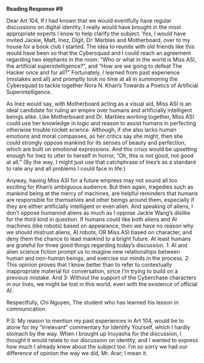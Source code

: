 **Reading Response #9**

Dear Art 104,
If I had known that we would eventfully have regular discussions on digital identity, I really would have brought in the most appropriate 
experts I know to help clarify the subject. Yes, I would have invited Jackie, Matt, Inez, Digit, Dr. Marbles and Motherboard, over to my 
house for a book club I started. The idea to reunite with old friends like this would have been so that the Cybersquad and I could reach 
an agreement regarding two elephants in the room: “Who or what in the world is Miss ASI, the artificial superintelligence?”, and “How are 
we going to defeat The Hacker once and for all?” Fortunately, I learned from past experience (mistakes and all) and promptly took no time 
at all in summoning the Cybersquad to tackle together Nora N. Khan’s Towards a Poetics of Artificial Superintelligence. 

As Inez would say, with Motherboard acting as a visual aid, Miss ASI is an ideal candidate for ruling an empire over humans and 
artificially intelligent beings alike. Like Motherboard and Dr. Marbles working together, Miss ASI could use her knowledge in logic and 
reason to assist humans in perfecting otherwise trouble rocket science. Although, if she also lacks human emotions and moral compasses, as 
her critics say she might, then she could strongly oppose mankind for its senses of beauty and perfection, which are built on emotional 
expressions. And this crisis would be upsetting enough for Inez to utter to herself in horror, “Oh, this is not good, not good at all.” 
(By the way, I might just use that catchphrase of Inez’s as a standard to rate any and all problems I could face in life.) 

Anyway, having Miss ASI for a future empress may not sound all too exciting for Khan’s ambiguous audience. But then again, tragedies such 
as mankind being at the mercy of machines, are helpful reminders that humans are responsible for themselves and other beings around them, 
especially if they are either artificially intelligent or even alien. And speaking of aliens, I don’t oppose humanoid aliens as much as I 
oppose Jackie Wang’s dislike for the third kind in question. If humans could like both aliens and AI machines (like robots) based on 
appearance, then we have no reason why we should mistrust aliens, AI robots, OR Miss ASI based on character, and deny them the chance to 
lead mankind to a bright future.  At least humans are grateful for three good things regarding today’s discussion. 1: AI and alien science 
fiction prompt us to imagine new relationships between human and non-human beings, and exercise our minds in the process. 2: This opinion 
proves that I know better than to refer to contextually inappropriate material for conversation, since I’m trying to build on a previous 
mistake. And 3: Without the support of the Cyberchase characters in our lives, we might be lost in this world, even with the existence of 
official AI.

Respectfully, 
Chi Nguyen,
The student who has learned his lesson in communication.

P.S: My reason to mention my past experiences in Art 104, would be to atone for my “irrelevant” commentary for Identify Yourself, which I 
hardly stomach by the way. When I brought up Inuyasha for the discussion, I thought it would relate to our discussion on identity, and I 
wanted to express how much I already knew about the subject too. I’m so sorry we had our difference of opinion the way we did, Mr. Arar; I 
mean it.

